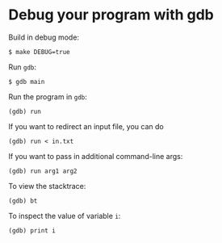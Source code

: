 # Debug your program with gdb

Build in debug mode:

```
$ make DEBUG=true
```

Run `gdb`:

```
$ gdb main
```

Run the program in `gdb`:

```
(gdb) run
```

If you want to redirect an input file, you can do

```
(gdb) run < in.txt
```

If you want to pass in additional command-line args:

```
(gdb) run arg1 arg2
```

To view the stacktrace:

```
(gdb) bt
```

To inspect the value of variable `i`:

```
(gdb) print i
```
